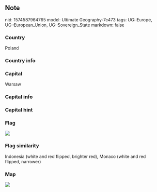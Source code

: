 ## Note
nid: 1574587964765
model: Ultimate Geography-7c473
tags: UG::Europe, UG::European_Union, UG::Sovereign_State
markdown: false

### Country
Poland

### Country info


### Capital
Warsaw

### Capital info


### Capital hint


### Flag
<img src="ug-flag-poland.svg">

### Flag similarity
Indonesia (white and red flipped, brighter red), Monaco (white and red flipped, narrower)

### Map
<img src="ug-map-poland.png">
